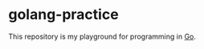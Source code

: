 golang-practice
================================================================================

This repository is my playground for programming in [Go](http://golang.org/).
